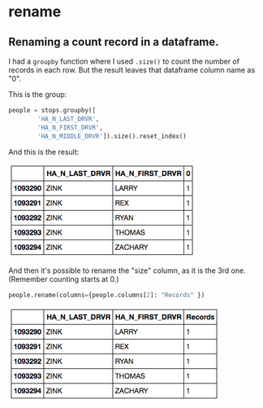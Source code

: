 rename
======

## Renaming a count record in a dataframe.

I had a `groupby` function where I used `.size()` to count the number of records in each row. But the result leaves that dataframe column name as "0".

This is the group:

``` python
people = stops.groupby([
        'HA_N_LAST_DRVR',
        'HA_N_FIRST_DRVR',
        'HA_N_MIDDLE_DRVR']).size().reset_index()
```

And this is the result:

![Data groups](images/rename-groupby.png)

And then it's possible to rename the "size" column, as it is the 3rd one. (Remember counting starts at 0.)

``` python
people.rename(columns={people.columns[2]: "Records" })
```

![Renamed](images/rename-done.png)
